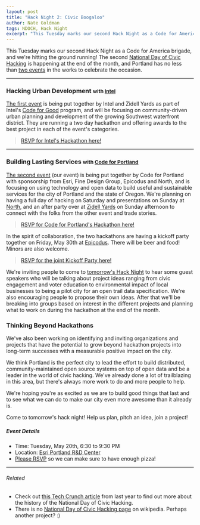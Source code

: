 ```yaml
---
layout: post
title: "Hack Night 2: Civic Boogaloo"
author: Nate Goldman
tags: NDOCH, Hack Night
excerpt: "This Tuesday marks our second Hack Night as a Code for America brigade, and we're hitting the ground running! The second National Day of Civic Hacking is happening at the end of the month, and Portland has no less than two events in the works to celebrate the occasion. It's time to start planning projects!"
---
```


This Tuesday marks our second Hack Night as a Code for America brigade, and we're hitting the ground running! The second [National Day of Civic Hacking](http://hackforchange.org/) is happening at the end of the month, and Portland has no less than [two events](http://hackforchange.org/events?s=portland&event-type=0) in the works to celebrate the occasion.

<hr>

### Hacking Urban Development <small>with [Intel](https://software.intel.com/en-us/codeforgood)</small>

[The first event](http://hackforpdx.org/) is being put together by Intel and Zidell Yards as part of Intel's [Code for Good](https://software.intel.com/en-us/codeforgood) program, and will be focusing on community-driven urban planning and development of the growing Southwest waterfront district. They are running a two day hackathon and offering awards to the best project in each of the event's categories.

> [RSVP for Intel's Hackathon here!](http://www.eventbrite.com/e/national-day-of-civic-hacking-portland-or-tickets-11409952475)

<hr>

### Building Lasting Services <small>with [Code for Portland](http://codeforportland.org)</small>

[The second event](http://www.meetup.com/Code-for-Portland/events/183102122/) (our event) is being put together by Code for Portland with sponsorship from Esri, Fine Design Group, Epicodus and North, and is focusing on using technology and open data to build useful and sustainable services for the city of Portland and the state of Oregon. We're planning on having a full day of hacking on Saturday and presentations on Sunday at [North](http://north.com/), and an after party over at [Zidell Yards](http://zidell.com/the-yards/) on Sunday afternoon to connect with the folks from the other event and trade stories.

> [RSVP for Code for Portland's Hackathon here!](http://www.meetup.com/Code-for-Portland/events/183102122/)

In the spirit of collaboration, the two hackathons are having a kickoff party together on Friday, May 30th at [Epicodus](http://www.epicodus.com/). There will be beer and food! Minors are also welcome.

> [RSVP for the joint Kickoff Party here!](http://www.eventbrite.com/e/kick-off-party-code-for-portland-national-day-of-civic-hacking-tickets-11593744201)

We're inviting people to come to [tomorrow's Hack Night](http://www.meetup.com/Code-for-Portland/events/182017672/) to hear some guest speakers who will be talking about project ideas ranging from civic engagement and voter education to environmental impact of local businesses to being a pilot city for an open trail data specification. We're also encouraging people to propose their own ideas. After that we'll be breaking into groups based on interest in the different projects and planning what to work on during the hackathon at the end of the month.

### Thinking Beyond Hackathons

We've also been working on identifying and inviting organizations and projects that have the potential to grow beyond hackathon projects into long-term successes with a measurable positive impact on the city.

We think Portland is the perfect city to lead the effort to build distributed, community-maintained open source systems on top of open data and be a leader in the world of civic hacking. We've already done a lot of trailblazing in this area, but there's always more work to do and more people to help.

We're hoping you're as excited as we are to build good things that last and to see what we can do to make our city even more awesome than it already is.

Come to tomorrow's hack night! Help us plan, pitch an idea, join a project!

##### Event Details

* Time: Tuesday, May 20th, 6:30 to 9:30 PM
* Location: [Esri Portland R&D Center](http://calagator.org/venues/202394387)
* [Please RSVP](http://www.meetup.com/Code-for-Portland/events/182017672/) so we can make sure to have enough pizza!

<hr>

###### Related

* Check out [this Tech Crunch article](http://techcrunch.com/2013/01/22/national-day-of-civic-hacking) from last year to find out more about the history of the National Day of Civic Hacking.
* There is no [National Day of Civic Hacking page](http://en.wikipedia.org/wiki/National_Day_of_Civic_Hacking) on wikipedia. Perhaps another project? :)